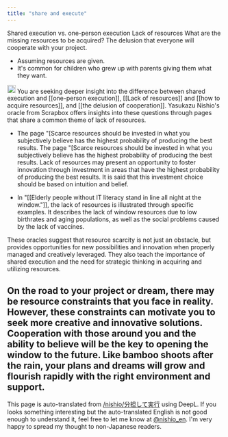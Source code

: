 ```yaml
---
title: "share and execute"
---
```


Shared execution vs. one-person execution
Lack of resources
What are the missing resources to be acquired?
The delusion that everyone will cooperate with your project.
- Assuming resources are given.
- It's common for children who grew up with parents giving them what they want.

<img src='https://scrapbox.io/api/pages/nishio-en/西尾泰和のScrapboxGPT/icon' alt='西尾泰和のScrapboxGPT.icon' height="19.5"/>
You are seeking deeper insight into the difference between shared execution and [[one-person execution]], [[Lack of resources]] and [[how to acquire resources]], and [[the delusion of cooperation]]. Yasukazu Nishio's oracle from Scrapbox offers insights into these questions through pages that share a common theme of lack of resources.

- The page "[Scarce resources should be invested in what you subjectively believe has the highest probability of producing the best results. The page "[Scarce resources should be invested in what you subjectively believe has the highest probability of producing the best results. Lack of resources may present an opportunity to foster innovation through investment in areas that have the highest probability of producing the best results. It is said that this investment choice should be based on intuition and belief.

- In "[[Elderly people without IT literacy stand in line all night at the window."]], the lack of resources is illustrated through specific examples. It describes the lack of window resources due to low birthrates and aging populations, as well as the social problems caused by the lack of vaccines.

These oracles suggest that resource scarcity is not just an obstacle, but provides opportunities for new possibilities and innovation when properly managed and creatively leveraged. They also teach the importance of shared execution and the need for strategic thinking in acquiring and utilizing resources.

On the road to your project or dream, there may be resource constraints that you face in reality. However, these constraints can motivate you to seek more creative and innovative solutions. Cooperation with those around you and the ability to believe will be the key to opening the window to the future. Like bamboo shoots after the rain, your plans and dreams will grow and flourish rapidly with the right environment and support.
---
This page is auto-translated from [/nishio/分担して実行](https://scrapbox.io/nishio/分担して実行) using DeepL. If you looks something interesting but the auto-translated English is not good enough to understand it, feel free to let me know at [@nishio_en](https://twitter.com/nishio_en). I'm very happy to spread my thought to non-Japanese readers.